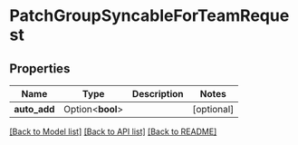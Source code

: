 # PatchGroupSyncableForTeamRequest

## Properties

Name | Type | Description | Notes
------------ | ------------- | ------------- | -------------
**auto_add** | Option<**bool**> |  | [optional]

[[Back to Model list]](../README.md#documentation-for-models) [[Back to API list]](../README.md#documentation-for-api-endpoints) [[Back to README]](../README.md)


